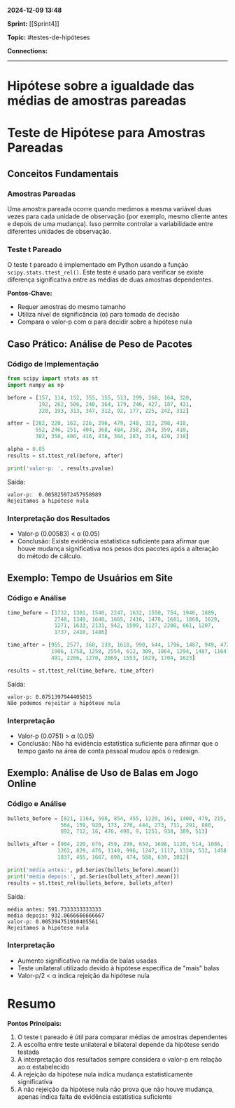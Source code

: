 
**2024-12-09 13:48**

**Sprint:** [[Sprint4]]

**Topic:** #testes-de-hipóteses 

**Connections:** 

---
# **Hipótese sobre a igualdade das médias de amostras pareadas**
# Teste de Hipótese para Amostras Pareadas

## Conceitos Fundamentais

### Amostras Pareadas
Uma amostra pareada ocorre quando medimos a mesma variável duas vezes para cada unidade de observação (por exemplo, mesmo cliente antes e depois de uma mudança). Isso permite controlar a variabilidade entre diferentes unidades de observação.

### Teste t Pareado
O teste t pareado é implementado em Python usando a função `scipy.stats.ttest_rel()`. Este teste é usado para verificar se existe diferença significativa entre as médias de duas amostras dependentes.

**Pontos-Chave:**
- Requer amostras do mesmo tamanho
- Utiliza nível de significância (α) para tomada de decisão
- Compara o valor-p com α para decidir sobre a hipótese nula

## Caso Prático: Análise de Peso de Pacotes

### Código de Implementação
```python
from scipy import stats as st
import numpy as np

before = [157, 114, 152, 355, 155, 513, 299, 268, 164, 320, 
          192, 262, 506, 240, 364, 179, 246, 427, 187, 431, 
          320, 193, 313, 347, 312, 92, 177, 225, 242, 312]

after = [282, 220, 162, 226, 296, 479, 248, 322, 298, 418, 
         552, 246, 251, 404, 368, 484, 358, 264, 359, 410, 
         382, 350, 406, 416, 438, 364, 283, 314, 420, 218]

alpha = 0.05
results = st.ttest_rel(before, after)

print('valor-p: ', results.pvalue)
```

Saída:
```
valor-p:  0.005825972457958989
Rejeitamos a hipótese nula
```

### Interpretação dos Resultados
- Valor-p (0.00583) < α (0.05)
- Conclusão: Existe evidência estatística suficiente para afirmar que houve mudança significativa nos pesos dos pacotes após a alteração do método de cálculo.

## Exemplo: Tempo de Usuários em Site

### Código e Análise
```python
time_before = [1732, 1301, 1540, 2247, 1632, 1550, 754, 1946, 1889, 
               2748, 1349, 1648, 1665, 2416, 1470, 1681, 1868, 1629, 
               1271, 1633, 2131, 942, 1599, 1127, 2200, 661, 1207, 
               1737, 2410, 1486]

time_after = [955, 2577, 360, 139, 1618, 990, 644, 1796, 1487, 949, 472, 
              1906, 1758, 1258, 2554, 612, 309, 1864, 1294, 1487, 1164, 1559, 
              491, 2286, 1270, 2069, 1553, 1629, 1704, 1623]

results = st.ttest_rel(time_before, time_after)
```

Saída:
```
valor-p: 0.0751397944405015
Não podemos rejeitar a hipótese nula
```

### Interpretação
- Valor-p (0.0751) > α (0.05)
- Conclusão: Não há evidência estatística suficiente para afirmar que o tempo gasto na área de conta pessoal mudou após o redesign.

## Exemplo: Análise de Uso de Balas em Jogo Online

### Código e Análise
```python
bullets_before = [821, 1164, 598, 854, 455, 1220, 161, 1400, 479, 215, 
                 564, 159, 920, 173, 276, 444, 273, 711, 291, 880, 
                 892, 712, 16, 476, 498, 9, 1251, 938, 389, 513]

bullets_after = [904, 220, 676, 459, 299, 659, 1698, 1120, 514, 1086, 1499, 
                1262, 829, 476, 1149, 996, 1247, 1117, 1324, 532, 1458, 898, 
                1837, 455, 1667, 898, 474, 558, 639, 1012]

print('média antes:', pd.Series(bullets_before).mean())
print('média depois:', pd.Series(bullets_after).mean())
results = st.ttest_rel(bullets_before, bullets_after)
```

Saída:
```
média antes: 591.7333333333333
média depois: 932.0666666666667
valor-p: 0.005394751910405561
Rejeitamos a hipótese nula
```

### Interpretação
- Aumento significativo na média de balas usadas
- Teste unilateral utilizado devido à hipótese específica de "mais" balas
- Valor-p/2 < α indica rejeição da hipótese nula

# Resumo

**Pontos Principais:**
1. O teste t pareado é útil para comparar médias de amostras dependentes
2. A escolha entre teste unilateral e bilateral depende da hipótese sendo testada
3. A interpretação dos resultados sempre considera o valor-p em relação ao α estabelecido
4. A rejeição da hipótese nula indica mudança estatisticamente significativa
5. A não rejeição da hipótese nula não prova que não houve mudança, apenas indica falta de evidência estatística suficiente









